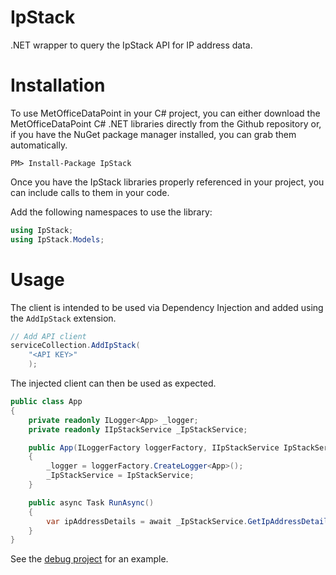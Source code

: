 # IpStack
.NET wrapper to query the IpStack API for IP address data.

# Installation
To use MetOfficeDataPoint in your C# project, you can either download the MetOfficeDataPoint C# .NET libraries directly from the Github repository or, if you have the NuGet package manager installed, you can grab them automatically.

```
PM> Install-Package IpStack
```
Once you have the IpStack libraries properly referenced in your project, you can include calls to them in your code.

Add the following namespaces to use the library:

```C#
using IpStack;
using IpStack.Models;
```

# Usage
The client is intended to be used via Dependency Injection and added using the `AddIpStack` extension.

```C#
// Add API client
serviceCollection.AddIpStack(
    "<API KEY>"
    );
```

The injected client can then be used as expected.

```C#
public class App
{
    private readonly ILogger<App> _logger;
    private readonly IIpStackService _IpStackService;

    public App(ILoggerFactory loggerFactory, IIpStackService IpStackService)
    {
        _logger = loggerFactory.CreateLogger<App>();
        _IpStackService = IpStackService;
    }

    public async Task RunAsync()
    {
        var ipAddressDetails = await _IpStackService.GetIpAddressDetailsAsync();
    }
}
```

See the [debug project](https://github.com/mattosaurus/IpStack/tree/master/IpStack.Debug) for an example.
